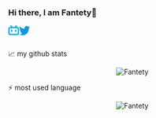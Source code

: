 ### Hi there, I am Fantety👋

<a href="https://space.bilibili.com/87643009">
  <img align="left" alt="Fantety | Bilibili" width="22px" src="https://github.com/Fantety/Fantety/blob/master/icons/bilibili.svg" />
</a>
<a href="https://twitter.com/Fantety1">
  <img align="left" alt="Fantety | Twitter" width="22px" src="https://github.com/Fantety/Fantety/blob/master/icons/twitter.svg" />
</a>
<br />
<br />

📈 my github stats
<p align="center"> <img src="https://github-readme-stats.vercel.app/api?username=Fantety&show_icons=true&theme=gotham" alt="Fantety" />
  
⚡ most used language
<p align="center"> <img src="https://github-readme-stats.vercel.app/api/top-langs/?username=Fantety&show_icons=true&theme=gotham" alt="Fantety" />


<!--
**Fantety/Fantety** is a ✨ _special_ ✨ repository because its `README.md` (this file) appears on your GitHub profile.

Here are some ideas to get you started:

- 🔭 I’m currently working on ...
- 🌱 I’m currently learning ...
- 👯 I’m looking to collaborate on ...
- 🤔 I’m looking for help with ...
- 💬 Ask me about ...
- 📫 How to reach me: ...
- 😄 Pronouns: ...
- ⚡ Fun fact: ...
-->
